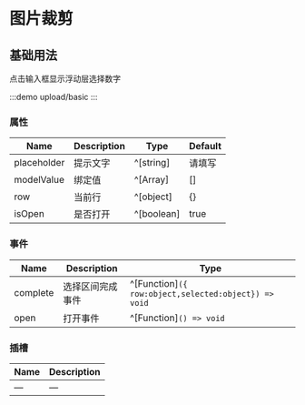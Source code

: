 # 图片裁剪

## 基础用法
点击输入框显示浮动层选择数字

:::demo
upload/basic
:::


### 属性

| Name                  | Description                          | Type                                     | Default |
| --------------------- | ------------------------------------ | ---------------------------------------- | ------- |
|	placeholder	 | 提示文字   | ^[string]      | 请填写	|
|	modelValue	 | 绑定值   | ^[Array]      | []	|
|	row	 | 当前行  | ^[object]     | {}	|
|	isOpen	 | 是否打开  | ^[boolean]      | true	|



### 事件

| Name   | Description                           | Type                                                      |
| ------ | ------------------------------------- | --------------------------------------------------------- |
| complete | 选择区间完成事件 | ^[Function]`({ row:object,selected:object}) => void` |
| open | 打开事件 | ^[Function]`() => void` |

### 插槽

| Name    | Description               |
| ------- | ------------------------- |
| — | — |
